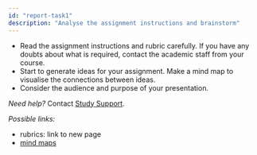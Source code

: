 ```yaml
---
id: "report-task1"
description: "Analyse the assignment instructions and brainstorm"
---
```


- Read the assignment instructions and rubric carefully. If you have any doubts about what is required, contact the academic staff from your course.
- Start to generate ideas for your assignment. Make a mind map to visualise the connections between ideas.
- Consider the audience and purpose of your presentation.

*Need help?* Contact [Study Support](https://www.rmit.edu.au/students/support-services/study-support).

*Possible links:*
- rubrics: link to new page
- [mind maps](https://learninglab.rmit.edu.au/university-essentials/study-essentials/mind-mapping/)